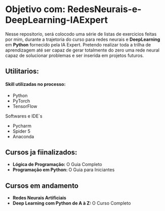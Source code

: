 <h1> Objetivo com: RedesNeurais-e-DeepLearning-IAExpert </h1>
Nesse repositorio, será colocodo uma série de listas de exercicios feitas por mim, durante a trajetoria do curso para redes neurais e <strong>DeepLearning</strong> em <strong>Python</strong> fornecido pela IA Expert.
Pretendo realizar toda a trilha de aprendizagem até ser capaz de gerar totalmente do zero uma rede neural capaz de solucionar problemas e ser inserida em projetos futuros.

<h2> Utilitarios:</h2>

<h4>Skill utilizadas no processo: </h4>
<ul>
  <li> Python </li>
  <li> PyTorch </li>
  <li> TensorFlow </li>
</ul

<h4>Softwares e IDE`s</h4>
<ul>
  <li> Pycharm </li>
  <li> Spider 5 </li>
  <li> Anaconda </li>
</ul>

<h2> Cursos ja fiinalizados: </h2>
<ul>
  <li> <strong> Lógica de Programação:</strong> O Guia Completo </li>
  <li> <strong> Programação em Python: </strong> O Guia para Iniciantes </li>
</ul>

<h2> Cursos em andamento </h2>
<ul>
  <li> <strong> Redes Neurais Artificiais </strong> </li>
  <li> <strong> Deep Learning com Python de A à Z: </strong> O Curso Completo </li>
</ul>
